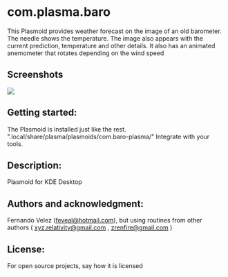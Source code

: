 # com.plasma.baro

This Plasmoid provides weather forecast on the image of an old barometer. The needle shows the temperature. The image also appears with the current prediction, temperature and other details. It also has an animated anemometer that rotates depending on the wind speed

## Screenshots
![](https://github.com/feveal/com.plasma.baro/blob/main/Screenshot_baro.png)

## Getting started:
The Plasmoid is installed just like the rest. ".local/share/plasma/plasmoids/com.baro-plasma/"
Integrate with your tools. 


## Description:
Plasmoid for KDE Desktop

## Authors and acknowledgment:
Fernando Velez (feveal@hotmail.com), but using routines from other authors ( xyz.relativity@gmail.com , zrenfire@gmail.com ) 

## License:
For open source projects, say how it is licensed
